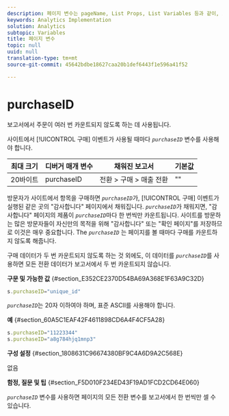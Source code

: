 ```yaml
---
description: 페이지 변수는 pageName, List Props, List Variables 등과 같이, 보고서를 직접 채웁니다.
keywords: Analytics Implementation
solution: Analytics
subtopic: Variables
title: 페이지 변수
topic: null
uuid: null
translation-type: tm+mt
source-git-commit: 45642bdbe18627caa20b1def6443f1e596a41f52

---
```



# purchaseID

보고서에서 주문이 여러 번 카운트되지 않도록 하는 데 사용됩니다.

<!-- 

purchaseID.xml

 -->

사이트에서 [!UICONTROL 구매] 이벤트가 사용될 때마다 *`purchaseID`* 변수를 사용해야 합니다.

| 최대 크기 | 디버거 매개 변수 | 채워진 보고서 | 기본값 |
|---|---|---|---|
| 20바이트 | purchaseID | 전환 &gt; 구매 &gt; 매출 전환 | "" |

방문자가 사이트에서 항목을 구매하면 *`purchaseID`*&#x200B;가, [!UICONTROL 구매] 이벤트가 실행된 같은 곳의 "감사합니다" 페이지에서 채워집니다. *`purchaseID`*&#x200B;가 채워지면, "감사합니다" 페이지의 제품이 *`purchaseID`*&#x200B;마다 한 번씩만 카운트됩니다. 사이트를 방문하는 많은 방문자들이 자신만의 목적을 위해 "감사합니다" 또는 "확인 페이지"를 저장하므로 이것은 매우 중요합니다. The *`purchaseID`* 는 페이지를 볼 때마다 구매를 카운트하지 않도록 해줍니다.

구매 데이터가 두 번 카운트되지 않도록 하는 것 외에도, 이 데이터를 *`purchaseID`*&#x200B;를 사용하면 모든 전환 데이터가 보고서에서 두 번 카운트되지 않습니다.

**구문 및 가능한 값** {#section_E352CE2370D54BA69A368E1F63A9C32D}

```js
s.purchaseID="unique_id"
```

*`purchaseID`*&#x200B;는 20자 이하여야 하며, 표준 ASCII를 사용해야 합니다.

**예** {#section_60A5C1EAF42F4611898CD6A4F4CF5A28}

```js
s.purchaseID="11223344" 
s.purchaseID="a8g784hjq1mnp3"
```

**구성 설정** {#section_1808631C96674380BF9C4A6D9A2C568E}

없음

**함정, 질문 및 팁** {#section_F5D010F234ED43F19AD1FCD2CD64E060}

*`purchaseID`* 변수를 사용하면 페이지의 모든 전환 변수를 보고서에서 한 번씩만 셀 수 있습니다.
